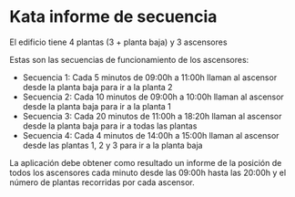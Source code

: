 # Kata informe de secuencia

El edificio tiene 4 plantas (3 + planta baja) y 3 ascensores

Estas son las secuencias de funcionamiento de los ascensores:
* Secuencia 1: Cada 5 minutos de 09:00h a 11:00h llaman al ascensor desde la planta baja para ir a la planta 2
* Secuencia 2: Cada 10 minutos de 09:00h a 10:00h llaman al ascensor desde la planta baja para ir a la planta 1
* Secuencia 3: Cada 20 minutos de 11:00h a 18:20h llaman al ascensor desde la planta baja para ir a todas las plantas
* Secuencia 4: Cada 4 minutos de 14:00h a 15:00h llaman al ascensor desde las plantas 1, 2 y 3 para ir a la planta baja

La aplicación debe obtener como resultado un informe de la posición de todos
los ascensores cada minuto desde las 09:00h hasta las 20:00h y el número de
plantas recorridas por cada ascensor.

